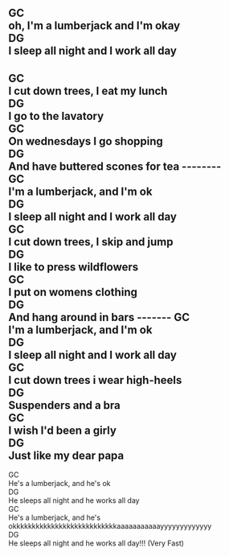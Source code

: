GC    
oh, I'm a lumberjack and I'm okay   
DG    
I sleep all night and I work all day   
------   
GC    
I cut down trees, I eat my lunch   
DG    
I go to the lavatory   
GC    
On wednesdays I go shopping   
DG    
And have buttered scones for tea --------   
GC   
I'm a lumberjack, and I'm ok    
DG    
I sleep all night and I work all day   
GC    
I cut down trees, I skip and jump   
DG    
I like to press wildflowers   
GC    
I put on womens clothing   
DG    
And hang around in bars ------- GC   
I'm a lumberjack, and I'm ok    
DG    
I sleep all night and I work all day   
GC    
I cut down trees i wear high-heels   
DG    
Suspenders and a bra   
GC    
I wish I'd been a girly   
DG    
Just like my dear papa   
-----   
GC   
He's a lumberjack, and he's ok    
DG    
He sleeps all night and he works all day   
GC    
He's a lumberjack, and he's   
okkkkkkkkkkkkkkkkkkkkkkkkkkkaaaaaaaaaaayyyyyyyyyyyyy   
DG    
He sleeps all night and he works all day!!!  (Very Fast)   
